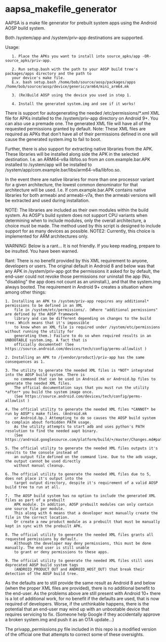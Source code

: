 # aapsa_makefile_generator

AAPSA is a make file generator for prebuilt system apps using the Android AOSP build system.

Both /system/app and /system/priv-app destinations are supported.

Usage:

       1. Place the APKs you want to install into source_apks/app -OR- source_apks/priv-app.

       2. Run setup.bash with the path to your AOSP build tree's packages/apps directory and the path to
       your device's make file.
       E.x. bash setup.bash /home/bob/source/aosp/packages/apps /home/bob/source/aosp/device/generic/arm64/mini_arm64.mk

       3. (Re)Build AOSP using the device you used in step 1.

       4. Install the generated system.img and see if it works!

There is support for autogenerating the needed /etc/permissions/*.xml XML file for APKs installed
to the /system/priv-app directory on Android 9+. You can also use a premade one. The generated XML file
will have all of the requested permissions granted by default.
Note: These XML files are required as APKs that don't have all of their permissions defined in one will
cause the generated system.img to fail to boot.

Further, there is also support for extracting native libraries from the APK. These libraries will
be installed along side the APK in the selected destination.
I.e. an ARM64-v8a libfoo.so from an com.example.bar.APK installed to /system/app
will be installed to /system/app/com.example.bar/libs/arm64-v8a/libfoo.so.

In the event there are native libraries for more than one processor variant for a given architecture,
the lowest common denominator for that architecture will be used.
I.e. If com.example.bar.APK contains native libraries for both armeabi and armeabi-v7a, then the
armeabi versions will be extracted and used during installation.

NOTE: The libraries are included as their own modules within the build system. As AOSP's build system
does not support CPU variants when determining when to include modules, only the overall architecture,
a choice must be made. The method used by this script is designed to include support for as many devices
as possible.
NOTE2: Currently, this choice is implemented for ARM architectures only.


WARNING: Below is a rant... It is not friendly. If you keep reading, prepare to be insulted. You have been warned.
































Rant: There is no benefit provided by this XML requirement to anyone, developers or users.
The original default in Android 8 and below was that any APK in /system/priv-app got the permissions
it asked for by default, the end-user could not revoke those permissions nor uninstall the app
(No, "disabling" the app does not count as an uninstall.), and that the system.img always booted.
The requirement in Android 9+ creates a situation where among other things:

    1. Installing an APK to /system/priv-app requires any additional* permissions to be defined in an XML
        file in /system/etc/permissions/. (Where "additional permissions" are defined by the AOSP framework
        library and can be different depending on changes to the build tree. Which means that it's impossible
        to know when an XML file is required under /system/etc/permissions without running the utility for
        generating them.) Failure to do so when required results in an UNBOOTABLE system.img. A fact that is
        officially documented! (See https://source.android.com/devices/tech/config/perms-allowlist )

    2. Installing an APK to /{vendor/product}/priv-app has the same consequences as 1.

    3. The utility to generate the needed XML files is *NOT* integrated into the AOSP build system. There is
        no command that can be used in Android.mk or Android.bp files to generate the needed XML files.
        The official documentation says that you must run the utility *after* you build the system image once.
        (See https://source.android.com/devices/tech/config/perms-allowlist )

    4. The official utility to generate the needed XML files *CANNOT* be run by AOSP's make files. (Android.mk
        or Android.bp.) Attempting to do so causes the AOSP build system to complain about forbidden PATH usage.
        As the utility attempts to start adb and uses python's PATH resolution to find the needed aapt binary.
        (See https://android.googlesource.com/platform/build/+/master/Changes.md#path_tools)

    5. The official utility to generate the needed XML files outputs it's results to the console instead of
        an output file defined on the command line. Due to the adb usage, the output cannot be used directly
        without manual cleanup.

    6. The official utility to generate the needed XML files due to 5, does not place it's output into the
        target output directory, despite it's requirement of a valid AOSP build tree to run at all.

    7.  The AOSP build system has no option to include the generated XML files as part of a prebuilt
        APK module. In addition, AOSP prebuilt modules can only contain one source file per module.
        This along with 6 means that a developer must manually create the file in the correct location.
        Or create a new product module as a prebuilt that must be manually kept in sync with the prebuilt APK.

    8. The official utility to generate the needed XML files grants all requested permissions by default.
        Although the developer may deny permissions, this must be done manually. The end user is still unable
        to grant or deny permissions to these apps.

    9. The official utility to generate the needed XML files still uses deprecated AOSP build system tags
        (ANDROID_PRODUCT_OUT and ANDROID_HOST_OUT) that break their detection of the AOSP build tree.

   As the defaults are to still provide the same result as Android 8 and below (when the proper XML files are
   provided), there is no additional benefit to the end-user. As the problems above are still present with
   Android 10+ there is a lot of additional work, for no benefit if the defaults are used, that is now
   required of developers. Worse, if the unthinkable happens, there is the potential that an end-user may
   wind up with an unbootable device that requires servicing to fix. (Someone help Google if they accidentally
   approve a broken system.img and push it as an OTA update...)

   The privapp_permissions.py file included in this repo is a modified version of the official one that
   attempts to correct some of these oversights.
